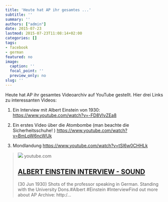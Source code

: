 ```yaml
---
title: 'Heute hat AP ihr gesamtes ...'
subtitle: ''
summary: ''
authors: ["admin"]
date: 2015-07-23
lastmod: 2015-07-23T11:08:14+02:00
categories: []
tags:
- facebook
- german
featured: no
image:
  caption: ''
  focal_point: ''
  preview_only: no
slug: ''
---
```

Heute hat AP ihr gesamtes Videoarchiv auf YouTube gestellt. Hier drei Links zu interessanten Videos:

1. Ein Interview mit Albert Einstein von 1930:
https://www.youtube.com/watch?v=-FD8VIvZEa8

2. Ein erstes Video über die Atombombe (man beachte die Sicherheitsschuhe! )
https://www.youtube.com/watch?v=BmLpW6ncWUk

3. Mondlandung
https://www.youtube.com/watch?v=tSl6w0CHHLk
> [![](https://i.ytimg.com/vi/-FD8VIvZEa8/hqdefault.jpg)](https://www.youtube.com/watch?v=-FD8VIvZEa8)
> youtube.com
> ## [ALBERT EINSTEIN INTERVIEW - SOUND](https://www.youtube.com/watch?v=-FD8VIvZEa8)
>
>(30 Jun 1930) Shots of the professor speaking in German. Standing with the University Dons.#Albert #Einstein #InterviewFind out more about AP Archive: http:/...


